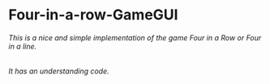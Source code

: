 # Four-in-a-row-GameGUI
###### This is a nice and simple implementation of the game Four in a Row or Four in a line.
###### It has an understanding code.
